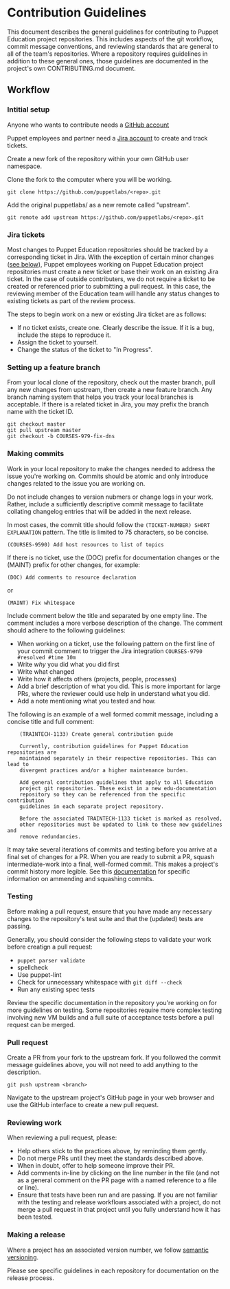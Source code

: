 Contribution Guidelines
=======================

This document describes the general guidelines for contributing to Puppet
Education project repositories. This includes aspects of the git workflow,
commit message conventions, and reviewing standards that are general to all of
the team's repositories. Where a repository requires guidelines in addition to
these general ones, those guidelines are documented in the project's own
CONTRIBUTING.md document.

## Workflow

### Intitial setup

Anyone who wants to contribute needs a [GitHub account](https://github.com/signup/free)

Puppet employees and partner need a [Jira account](https://tickets.puppetlabs.com)
to create and track tickets.

Create a new fork of the repository within your own GitHub user namespace.

Clone the fork to the computer where you will be working.

    git clone https://github.com/puppetlabs/<repo>.git

Add the original puppetlabs/<repo> as a new remote called "upstream".

    git remote add upstream https://github.com/puppetlabs/<repo>.git

### Jira tickets

Most changes to Puppet Education repositories should be tracked by a
corresponding ticket in Jira. With the exception of certain minor changes ([see
below](#making-commits)), Puppet employees working on Puppet Education project
repositories must create a new ticket or base their work on an existing Jira
ticket. In the case of outside contributers, we do not require a ticket to be
created or referenced prior to submitting a pull request. In this case, the
reviewing member of the Education team will handle any status changes to
existing tickets as part of the review process.

The steps to begin work on a new or existing Jira ticket are as follows:

* If no ticket exists, create one. Clearly describe the issue. If it is a bug,
include the steps to reproduce it.
* Assign the ticket to yourself.
* Change the status of the ticket to "In Progress".

### Setting up a feature branch

From your local clone of the repository, check out the master branch, pull any
new changes from upstream, then create a new feature branch. Any branch naming
system that helps you track your local branches is acceptable. If there is a
related ticket in Jira, you may prefix the branch name with the ticket ID.

    git checkout master
    git pull upstream master
    git checkout -b COURSES-979-fix-dns

### Making commits

Work in your local repository to make the changes needed to address the
issue you're working on. Commits should be atomic and only introduce changes
related to the issue you are working on.

Do not include changes to version nubmers or change logs in your work. Rather,
include a sufficiently descriptive commit message to facilitate collating
changelog entries that will be added in the next release.

In most cases, the commit title should follow the `(TICKET-NUMBER) SHORT
EXPLANATION` pattern. The title is limited to 75 characters, so be concise.

    (COURSES-9590) Add host resources to list of topics

If there is no ticket, use the (DOC) prefix for documentation changes or the
(MAINT) prefix for other changes, for example:

    (DOC) Add comments to resource declaration

or

    (MAINT) Fix whitespace

Include comment below the title and separated by one empty line. The comment
includes a more verbose description of the change. The comment should adhere to
the following guidelines:

- When working on a ticket, use the following pattern on the first line of
your commit comment to trigger the Jira integration `COURSES-9790 #resolved #time 10m`
- Write *why* you did what you did first
- Write what changed
- Write how it affects others (projects, people, processes)
- Add a brief description of what you did. This is more important for large
  PRs, where the reviewer could use help in understand what you did.
- Add a note mentioning what you tested and how.

The following is an example of a well formed commit message, including a
concise title and full comment:
```
    (TRAINTECH-1133) Create general contribution guide

    Currently, contribution guidelines for Puppet Education repositories are
    maintained separately in their respective repositories. This can lead to
    divergent practices and/or a higher maintenance burden.
    
    Add general contribution guidelines that apply to all Education
    project git repositories. These exist in a new edu-documentation
    repository so they can be referenced from the specific contribution
    guidelines in each separate project repository.

    Before the associated TRAINTECH-1133 ticket is marked as resolved,
    other repositories must be updated to link to these new guidelines and
    remove redundancies.
```

It may take several iterations of commits and testing before you arrive at a
final set of changes for a PR. When you are ready to submit a PR, squash
intermediate-work into a final, well-formed commit. This makes a project's
commit history more legible. See this
[documentation](https://git-scm.com/book/en/v2/Git-Tools-Rewriting-History) for
specific information on ammending and squashing commits.

### Testing

Before making a pull request, ensure that you have made any necessary changes
to the repository's test suite and that the (updated) tests are passing.

Generally, you should consider the following steps to validate your work before
creatign a pull request:

* `puppet parser validate`
* spellcheck
* Use puppet-lint
* Check for unnecessary whitespace with `git diff --check`
* Run any existing spec tests

Review the specific documentation in the repository you're working on for more
guidelines on testing. Some repositories require more complex testing involving
new VM builds and a full suite of acceptance tests before a pull request can be
merged.

### Pull request

Create a PR from your fork to the upstream fork. If you followed the commit
message guidelines above, you will not need to add anything to the description.

    git push upstream <branch> 

Navigate to the upstream project's GitHub page in your web browser and use the
GitHub interface to create a new pull request.

### Reviewing work

When reviewing a pull request, please:

* Help others stick to the practices above, by reminding them gently.
* Do not merge PRs until they meet the standards described above.
* When in doubt, offer to help someone improve their PR.
* Add comments in-line by clicking on the line number in the file (and not as a general comment
   on the PR page with a named reference to a file or line).
* Ensure that tests have been run and are passing. If you are not familiar
with the testing and release workflows associated with a project, do not merge
a pull request in that project until you fully understand how it has been
tested.

### Making a release

Where a project has an associated version number, we follow
[semantic versioning](http://semver.org).

Please see specific guidelines in each repository for documentation on the
release process.
